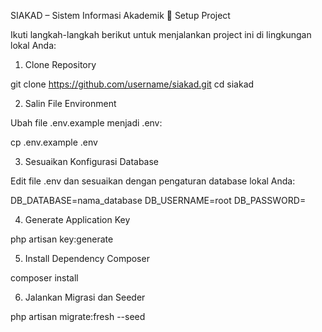SIAKAD – Sistem Informasi Akademik
📌 Setup Project

Ikuti langkah-langkah berikut untuk menjalankan project ini di lingkungan lokal Anda:
1. Clone Repository

git clone https://github.com/username/siakad.git
cd siakad

2. Salin File Environment

Ubah file .env.example menjadi .env:

cp .env.example .env

3. Sesuaikan Konfigurasi Database

Edit file .env dan sesuaikan dengan pengaturan database lokal Anda:

DB_DATABASE=nama_database
DB_USERNAME=root
DB_PASSWORD=

4. Generate Application Key

php artisan key:generate

5. Install Dependency Composer

composer install

6. Jalankan Migrasi dan Seeder

php artisan migrate:fresh --seed